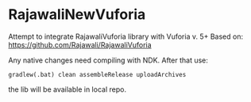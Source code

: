 # RajawaliNewVuforia

Attempt to integrate RajawaliVuforia library with Vuforia v. 5+
Based on: https://github.com/Rajawali/RajawaliVuforia

Any native changes need compiling with NDK. After that use: 
```
gradlew(.bat) clean assembleRelease uploadArchives
```
the lib will be available in local repo.

